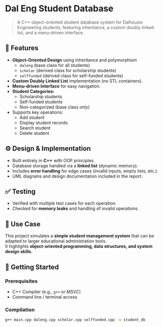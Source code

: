 # Dal Eng Student Database  

> A C++ object-oriented student database system for Dalhousie Engineering students, featuring inheritance, a custom doubly linked list, and a menu-driven interface.  

## 📌 Features  
- **Object-Oriented Design** using inheritance and polymorphism  
  - `daleng` (base class for all students)  
  - `scholar` (derived class for scholarship students)  
  - `selffunded` (derived class for self-funded students)  
- **Custom Doubly Linked List** implementation (no STL containers).  
- **Menu-driven Interface** for easy navigation.  
- **Student Categories:**  
  - Scholarship students  
  - Self-funded students  
  - Non-categorized (base class only)  
- Supports key operations:  
  - Add student  
  - Display student records  
  - Search student  
  - Delete student  

## ⚙️ Design & Implementation  
- Built entirely in **C++** with OOP principles.  
- Database storage handled via a **linked list** (dynamic memory).  
- Includes **error handling** for edge cases (invalid inputs, empty lists, etc.).  
- UML diagrams and design documentation included in the report.  

## ✅ Testing  
- Verified with multiple test cases for each operation.  
- Checked for **memory leaks** and handling of invalid operations.  

## 🎯 Use Case  
This project simulates a **simple student management system** that can be adapted to larger educational administration tools.  
It highlights **object-oriented programming, data structures, and system design skills**.  

## 🚀 Getting Started  

### Prerequisites  
- C++ Compiler (e.g., `g++` or MSVC)  
- Command line / terminal access  

### Compilation  
```bash
g++ main.cpp daleng.cpp scholar.cpp selffunded.cpp -o student_db
